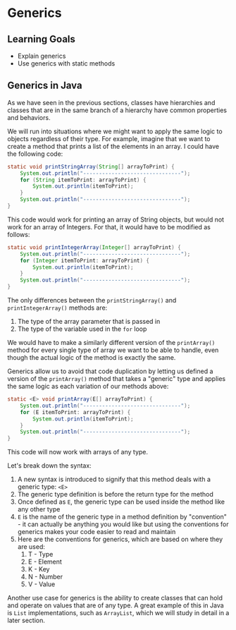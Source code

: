 # Generics

## Learning Goals

- Explain generics
- Use generics with static methods

## Generics in Java

As we have seen in the previous sections, classes have hierarchies and classes
that are in the same branch of a hierarchy have common properties and behaviors.

We will run into situations where we might want to apply the same logic to
objects regardless of their type. For example, imagine that we want to create a
method that prints a list of the elements in an array. I could have the
following code:

```java
static void printStringArray(String[] arrayToPrint) {
    System.out.println("-------------------------------");
    for (String itemToPrint: arrayToPrint) {
        System.out.println(itemToPrint);
    }
    System.out.println("-------------------------------");
}
```

This code would work for printing an array of String objects, but would not work
for an array of Integers. For that, it would have to be modified as follows:

```java
static void printIntegerArray(Integer[] arrayToPrint) {
    System.out.println("-------------------------------");
    for (Integer itemToPrint: arrayToPrint) {
        System.out.println(itemToPrint);
    }
    System.out.println("-------------------------------");
}
```

The only differences between the `printStringArray()` and `printIntegerArray()`
methods are:

1. The type of the array parameter that is passed in
2. The type of the variable used in the `for` loop

We would have to make a similarly different version of the `printArray()` method
for every single type of array we want to be able to handle, even though the
actual logic of the method is exactly the same.

Generics allow us to avoid that code duplication by letting us defined a version
of the `printArray()` method that takes a "generic" type and applies the same
logic as each variation of our methods above:

```java
static <E> void printArray(E[] arrayToPrint) {
    System.out.println("-------------------------------");
    for (E itemToPrint: arrayToPrint) {
        System.out.println(itemToPrint);
    }
    System.out.println("-------------------------------");
}
```

This code will now work with arrays of any type.

Let's break down the syntax:

1. A new syntax is introduced to signify that this method deals with a generic
   type: `<E>`
2. The generic type definition is before the return type for the method
3. Once defined as `E`, the generic type can be used inside the method like any
   other type
4. `E` is the name of the generic type in a method definition by "convention" -
   it can actually be anything you would like but using the conventions for
   generics makes your code easier to read and maintain
5. Here are the conventions for generics, which are based on where they are
   used:
   1. T - Type
   2. E - Element
   3. K - Key
   4. N - Number
   5. V - Value

Another use case for generics is the ability to create classes that can hold and
operate on values that are of any type. A great example of this in Java is
`List` implementations, such as `ArrayList`, which we will study in detail in a
later section.
